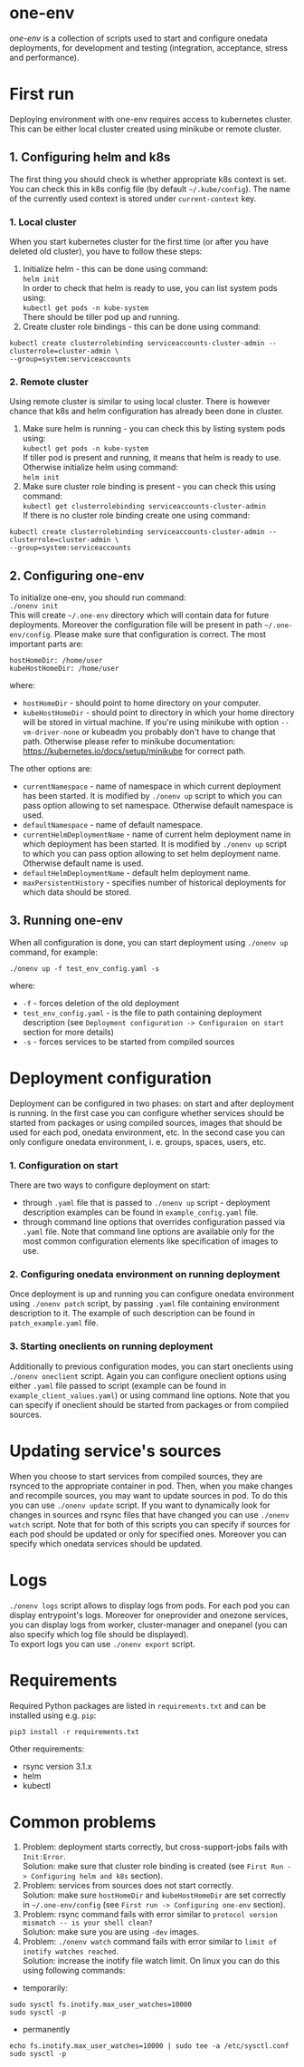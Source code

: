 # one-env

*one-env* is a collection of scripts used to start and configure onedata
deployments, for development and testing
(integration, acceptance, stress and performance).


First run
=========
Deploying environment with one-env requires access to kubernetes cluster.
This can be either local cluster created using minikube or remote cluster.

## 1. Configuring helm and k8s
The first thing you should check is whether appropriate k8s context is set.
You can check this in k8s config file (by default `~/.kube/config`). The name
of the currently used context is stored under `current-context` key.

### 1. Local cluster
When you start kubernetes cluster for the first time (or after you have
deleted old cluster), you have to follow these steps:
1. Initialize helm - this can be done using command: \
`helm init` \
In order to check that helm is ready to use, you can list system pods using: \
`kubectl get pods -n kube-system` \
There should be tiller pod up and running.
2. Create cluster role bindings - this can be done using command:
```
kubectl create clusterrolebinding serviceaccounts-cluster-admin --clusterrole=cluster-admin \
--group=system:serviceaccounts
```

### 2. Remote cluster
Using remote cluster is similar to using local cluster. There is however chance
that k8s and helm configuration has already been done in cluster.
1. Make sure helm is running - you can check this by listing system pods using: \
`kubectl get pods -n kube-system` \
If tiller pod is present and running, it means that helm is ready to use.
Otherwise initialize helm using command: \
`helm init`
2. Make sure cluster role binding is present - you can check this using command: \
`kubectl get clusterrolebinding serviceaccounts-cluster-admin` \
If there is no cluster role binding create one using command:
```
kubectl create clusterrolebinding serviceaccounts-cluster-admin --clusterrole=cluster-admin \
--group=system:serviceaccounts  
```

## 2. Configuring one-env
To initialize one-env, you should run command: \
`./onenv init` \
This will create `~/.one-env` directory which will contain data for future
deployments. Moreover the configuration file will be present in path
`~/.one-env/config`. Please make sure that configuration is correct.
The most important parts are:
```
hostHomeDir: /home/user     
kubeHostHomeDir: /home/user
```

where:
* `hostHomeDir` - should point to home directory on your computer.
* `kubeHostHomeDir` - should point to directory in which your home directory
will be stored in virtual machine. If you're using minikube with option
`--vm-driver-none` or kubeadm you probably don't have to change that path.
Otherwise please refer to minikube documentation:
https://kubernetes.io/docs/setup/minikube for correct path.

The other options are:
* `currentNamespace` - name of namespace in which current deployment has been
started. It is modified by `./onenv up` script to which you can pass option
allowing to set namespace. Otherwise default namespace is used.
* `defaultNamespace` - name of default namespace.
* `currentHelmDeploymentName` - name of current helm deployment name in which
deployment has been started. It is modified by `./onenv up` script
to which you can pass option allowing to set helm deployment name.
Otherwise default name is used.
* `defaultHelmDeploymentName` - default helm deployment name.
* `maxPersistentHistory` - specifies number of historical deployments for which
data should be stored.

## 3. Running one-env
When all configuration is done, you can start deployment using `./onenv up` 
command, for example:

```
./onenv up -f test_env_config.yaml -s
```

where:
* `-f` - forces deletion of the old deployment
* `test_env_config.yaml` - is the file to path containing deployment
description (see `Deployment configuration -> Configuraion on start`
section for more details)
* `-s` - forces services to be started from compiled sources


Deployment configuration
=================================
Deployment can be configured in two phases: on start and after
deployment is running. In the first case you can configure whether services
should be started from packages or using compiled sources, images that should
be used for each pod, onedata environment, etc. In the second case you can
only configure onedata environment, i. e. groups, spaces, users, etc.

### 1. Configuration on start
There are two ways to configure deployment on start:
* through `.yaml` file that is passed to `./onenv up` script - deployment
description examples can be found in `example_config.yaml` file.
* through command line options that overrides configuration passed via `.yaml`
file. Note that command line options are available only for the most common
configuration elements like specification of images to use.

### 2. Configuring onedata environment on running deployment 
Once deployment is up and running you can configure onedata environment using
`./onenv patch` script, by passing `.yaml` file containing environment
description to it. The example of such description can be found in
`patch_example.yaml` file.

### 3. Starting oneclients on running deployment
Additionally to previous configuration modes, you can start oneclients
using `./onenv oneclient` script. Again you can configure
oneclient options using either `.yaml` file passed to script (example can
be found in `example_client_values.yaml`) or using command line options. Note
that you can specify if oneclient should be started from packages or from
compiled sources.


Updating service's sources
==========================
When you choose to start services from compiled sources, they are rsynced to
the appropriate container in pod. Then, when you make changes and recompile
sources, you may want to update sources in pod. To do this you can use
`./onenv update` script. If you want to dynamically look for changes in sources
and rsync files that have changed you can use `./onenv watch` script. Note that
for both of this scripts you can specify if sources for each pod should be
updated or only for specified ones. Moreover you can specify which onedata
services should be updated.


Logs
====
`./onenv logs` script allows to display logs from pods. For each pod you can
display entrypoint's logs. Moreover for oneprovider and onezone services,
you can display logs from worker, cluster-manager and onepanel (you can also
specify which log file should be displayed). \
To export logs you can use `./onenv export` script.


Requirements
============
Required Python packages are listed in `requirements.txt` and can be
installed using e.g. `pip`:

`pip3 install -r requirements.txt`

Other requirements:
* rsync version 3.1.x
* helm
* kubectl


Common problems
================
1. Problem: deployment starts correctly, but cross-support-jobs fails with
`Init:Error`. \
Solution: make sure that cluster role binding is created
(see `First Run -> Configuring helm and k8s` section).
2. Problem: services from sources does not start correctly. \
Solution: make sure `hostHomeDir` and `kubeHostHomeDir` are set correctly in
`~/.one-env/config` (see `First run -> Configuring one-env` section).
3. Problem: rsync command fails with error similar to
`protocol version mismatch -- is your shell clean?` \
Solution: make sure you are using `-dev` images.
4. Problem: `./onenv watch` command fails with error similar to
`limit of inotify watches reached`. \
Solution: increase the inotify file watch limit. On linux you can do this using 
following commands:
* temporarily:

```
sudo sysctl fs.inotify.max_user_watches=10000
sudo sysctl -p
```

* permanently

```
echo fs.inotify.max_user_watches=10000 | sudo tee -a /etc/sysctl.conf
sudo sysctl -p
```